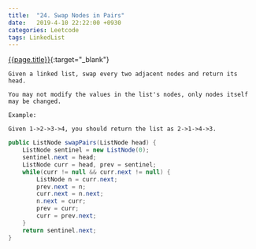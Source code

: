 ```yaml
---
title:  "24. Swap Nodes in Pairs"
date:   2019-4-10 22:22:00 +0930
categories: Leetcode
tags: LinkedList
---
```


[{{page.title}}](https://leetcode.com/problems/swap-nodes-in-pairs/){:target="_blank"}

    Given a linked list, swap every two adjacent nodes and return its head.

    You may not modify the values in the list's nodes, only nodes itself may be changed.

    Example:

    Given 1->2->3->4, you should return the list as 2->1->4->3.


```java
public ListNode swapPairs(ListNode head) {
    ListNode sentinel = new ListNode(0);
    sentinel.next = head;
    ListNode curr = head, prev = sentinel;
    while(curr != null && curr.next != null) {
        ListNode n = curr.next;
        prev.next = n;
        curr.next = n.next;
        n.next = curr;
        prev = curr;
        curr = prev.next;
    }
    return sentinel.next;
}
```
